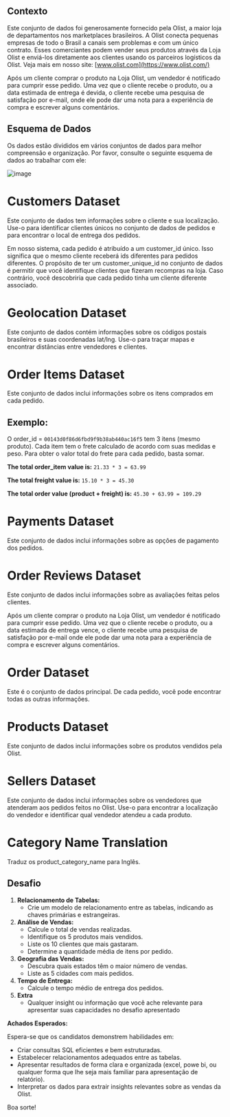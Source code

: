 ## **Contexto**

Este conjunto de dados foi generosamente fornecido pela Olist, a maior loja de departamentos nos marketplaces brasileiros. A Olist conecta pequenas empresas de todo o Brasil a canais sem problemas e com um único contrato. Esses comerciantes podem vender seus produtos através da Loja Olist e enviá-los diretamente aos clientes usando os parceiros logísticos da Olist. Veja mais em nosso site: [www.olist.com](https://www.olist.com/)

Após um cliente comprar o produto na Loja Olist, um vendedor é notificado para cumprir esse pedido. Uma vez que o cliente recebe o produto, ou a data estimada de entrega é devida, o cliente recebe uma pesquisa de satisfação por e-mail, onde ele pode dar uma nota para a experiência de compra e escrever alguns comentários.


## **Esquema de Dados**

Os dados estão divididos em vários conjuntos de dados para melhor compreensão e organização. Por favor, consulte o seguinte esquema de dados ao trabalhar com ele:

![image](https://github.com/guizucolotto/olist_sql_test/assets/101340842/82d29901-abf4-43f2-b032-1cb276f796d9)


# **Customers Dataset**

Este conjunto de dados tem informações sobre o cliente e sua localização. Use-o para identificar clientes únicos no conjunto de dados de pedidos e para encontrar o local de entrega dos pedidos.

Em nosso sistema, cada pedido é atribuído a um customer_id único. Isso significa que o mesmo cliente receberá ids diferentes para pedidos diferentes. O propósito de ter um customer_unique_id no conjunto de dados é permitir que você identifique clientes que fizeram recompras na loja. Caso contrário, você descobriria que cada pedido tinha um cliente diferente associado.

# **Geolocation Dataset**

Este conjunto de dados contém informações sobre os códigos postais brasileiros e suas coordenadas lat/lng. Use-o para traçar mapas e encontrar distâncias entre vendedores e clientes.

# **Order Items Dataset**

Este conjunto de dados inclui informações sobre os itens comprados em cada pedido.

## **Exemplo:**

O order_id = `00143d0f86d6fbd9f9b38ab440ac16f5` tem 3 itens (mesmo produto). Cada item tem o frete calculado de acordo com suas medidas e peso. Para obter o valor total do frete para cada pedido, basta somar.

**The total order_item value is:** `21.33 * 3 = 63.99`

**The total freight value is:** `15.10 * 3 = 45.30`

**The total order value (product + freight) is:** `45.30 + 63.99 = 109.29`

# **Payments Dataset**

Este conjunto de dados inclui informações sobre as opções de pagamento dos pedidos.

# **Order Reviews Dataset**

Este conjunto de dados inclui informações sobre as avaliações feitas pelos clientes.

Após um cliente comprar o produto na Loja Olist, um vendedor é notificado para cumprir esse pedido. Uma vez que o cliente recebe o produto, ou a data estimada de entrega vence, o cliente recebe uma pesquisa de satisfação por e-mail onde ele pode dar uma nota para a experiência de compra e escrever alguns comentários.

# **Order Dataset**

Este é o conjunto de dados principal. De cada pedido, você pode encontrar todas as outras informações.

# **Products Dataset**

Este conjunto de dados inclui informações sobre os produtos vendidos pela Olist.

# **Sellers Dataset**

Este conjunto de dados inclui informações sobre os vendedores que atenderam aos pedidos feitos no Olist. Use-o para encontrar a localização do vendedor e identificar qual vendedor atendeu a cada produto.

# **Category Name Translation**

Traduz os product_category_name para Inglês.



## **Desafio**

1. **Relacionamento de Tabelas:**
    - Crie um modelo de relacionamento entre as tabelas, indicando as chaves primárias e estrangeiras.
2. **Análise de Vendas:**
    - Calcule o total de vendas realizadas.
    - Identifique os 5 produtos mais vendidos.
    - Liste os 10 clientes que mais gastaram.
    - Determine a quantidade média de itens por pedido.
3. **Geografia das Vendas:**
    - Descubra quais estados têm o maior número de vendas.
    - Liste as 5 cidades com mais pedidos.
4. **Tempo de Entrega:**
    - Calcule o tempo médio de entrega dos pedidos.
5. **Extra**
    - Qualquer insight ou informação que você ache relevante para apresentar suas capacidades no desafio apresentado

**Achados Esperados:**

Espera-se que os candidatos demonstrem habilidades em:

- Criar consultas SQL eficientes e bem estruturadas.
- Estabelecer relacionamentos adequados entre as tabelas.
- Apresentar resultados de forma clara e organizada (excel, powe bi, ou qualquer forma que lhe seja mais familiar para apresentação de relatório).
- Interpretar os dados para extrair insights relevantes sobre as vendas da Olist.

Boa sorte!
